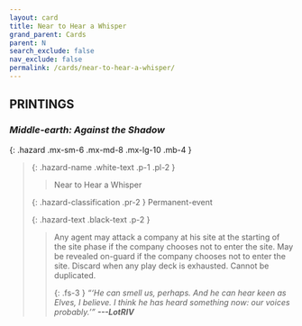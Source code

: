 ```yaml
---
layout: card
title: Near to Hear a Whisper
grand_parent: Cards
parent: N
search_exclude: false
nav_exclude: false
permalink: /cards/near-to-hear-a-whisper/
---
```


## PRINTINGS


### _Middle-earth: Against the Shadow_

{: .hazard .mx-sm-6 .mx-md-8 .mx-lg-10 .mb-4 }
> {: .hazard-name .white-text .p-1 .pl-2 }
> > <div class="hazard-mp"></div>
> > <div class="card-name">Near to Hear a Whisper</div>
>
> {: .hazard-classification .pr-2 }
> Permanent-event
>
> {: .hazard-text .black-text .p-2 }
> > Any agent may attack a company at his site at the starting of the site phase if the company chooses not to enter the site. May be revealed on-guard if the company chooses not to enter the site. Discard when any play deck is exhausted. Cannot be duplicated.   
> > 
> > {: .fs-3 } 
> > _“‘He can smell us, perhaps. And he can hear keen as Elves, I believe. I think he has heard something now: our voices probably.’”_ ***---&#65279;LotRIV*** 
>
